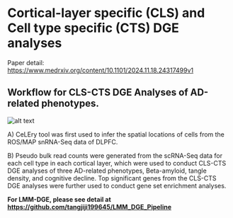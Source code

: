 # Cortical-layer specific (CLS) and Cell type specific (CTS) DGE analyses

Paper detail: https://www.medrxiv.org/content/10.1101/2024.11.18.24317499v1

## Workflow for CLS-CTS DGE Analyses of AD-related phenotypes.
![alt text](https://www.medrxiv.org/content/medrxiv/early/2024/11/18/2024.11.18.24317499/F1.large.jpg?width=800&height=600&carousel=1)

A) CeLEry tool was first used to infer the spatial locations of cells from the ROS/MAP snRNA-Seq data of DLPFC. 

B) Pseudo bulk read counts were generated from the scRNA-Seq data for each cell type in each cortical layer, which were used to conduct CLS-CTS DGE analyses of three AD-related phenotypes, Beta-amyloid, tangle density, and cognitive decline. Top significant genes from the CLS-CTS DGE analyses were further used to conduct gene set enrichment analyses.

**For LMM-DGE, please see detail at https://github.com/tangjiji199645/LMM_DGE_Pipeline**
